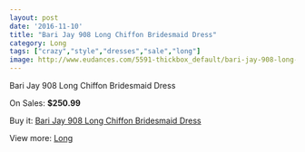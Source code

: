 ```yaml
---
layout: post
date: '2016-11-10'
title: "Bari Jay 908 Long Chiffon Bridesmaid Dress"
category: Long
tags: ["crazy","style","dresses","sale","long"]
image: http://www.eudances.com/5591-thickbox_default/bari-jay-908-long-chiffon-bridesmaid-dress.jpg
---
```

Bari Jay 908 Long Chiffon Bridesmaid Dress

On Sales: **$250.99**
<a href="https://www.eudances.com/en/long/1930-bari-jay-908-long-chiffon-bridesmaid-dress.html"><amp-img layout="responsive" width="600" height="600" src="//www.eudances.com/5591-thickbox_default/bari-jay-908-long-chiffon-bridesmaid-dress.jpg" alt="Bari Jay 908 Long Chiffon Bridesmaid Dress 0" /></a>

Buy it: [Bari Jay 908 Long Chiffon Bridesmaid Dress](https://www.eudances.com/en/long/1930-bari-jay-908-long-chiffon-bridesmaid-dress.html "Bari Jay 908 Long Chiffon Bridesmaid Dress")

View more: [Long](https://www.eudances.com/en/21-long "Long")